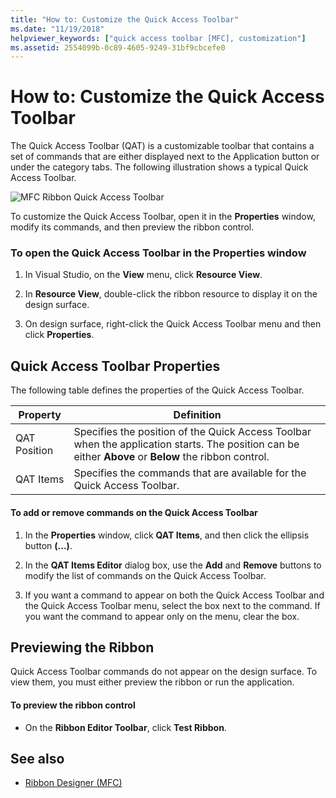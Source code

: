 ```yaml
---
title: "How to: Customize the Quick Access Toolbar"
ms.date: "11/19/2018"
helpviewer_keywords: ["quick access toolbar [MFC], customization"]
ms.assetid: 2554099b-0c89-4605-9249-31bf9cbcefe0
---
```

# How to: Customize the Quick Access Toolbar

The Quick Access Toolbar (QAT) is a customizable toolbar that contains a set of commands that are either displayed next to the Application button or under the category tabs. The following illustration shows a typical Quick Access Toolbar.

![MFC Ribbon Quick Access Toolbar](../mfc/media/quick_access_toolbar.png "MFC Ribbon Quick Access Toolbar")

To customize the Quick Access Toolbar, open it in the **Properties** window, modify its commands, and then preview the ribbon control.

### To open the Quick Access Toolbar in the Properties window

1. In Visual Studio, on the **View** menu, click **Resource View**.

1. In **Resource View**, double-click the ribbon resource to display it on the design surface.

1. On design surface, right-click the Quick Access Toolbar menu and then click **Properties**.

## Quick Access Toolbar Properties

The following table defines the properties of the Quick Access Toolbar.

|Property|Definition|
|--------------|----------------|
|QAT Position|Specifies the position of the Quick Access Toolbar when the application starts. The position can be either **Above** or **Below** the ribbon control.|
|QAT Items|Specifies the commands that are available for the Quick Access Toolbar.|

#### To add or remove commands on the Quick Access Toolbar

1. In the **Properties** window, click **QAT Items**, and then click the ellipsis button **(...)**.

1. In the **QAT Items Editor** dialog box, use the **Add** and **Remove** buttons to modify the list of commands on the Quick Access Toolbar.

1. If you want a command to appear on both the Quick Access Toolbar and the Quick Access Toolbar menu, select the box next to the command. If you want the command to appear only on the menu, clear the box.

## Previewing the Ribbon

Quick Access Toolbar commands do not appear on the design surface. To view them, you must either preview the ribbon or run the application.

#### To preview the ribbon control

- On the **Ribbon Editor Toolbar**, click **Test Ribbon**.

## See also

- [Ribbon Designer (MFC)](../mfc/ribbon-designer-mfc.md)
